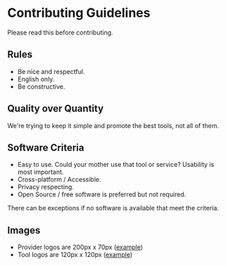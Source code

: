 # Contributing Guidelines

Please read this before contributing.

## Rules

- Be nice and respectful.
- English only.
- Be constructive.

## Quality over Quantity

We're trying to keep it simple and promote the best tools, not all of them.

## Software Criteria

- Easy to use. Could your mother use that tool or service? Usability is most important.
- Cross-platform / Accessible.
- Privacy respecting.
- Open Source / free software is preferred but not required.

There can be exceptions if no software is available that meet the criteria.

## Images

- Provider logos are 200px x 70px ([example](https://www.privacytools.io/assets/img/provider/AirVPN.png))
- Tool logos are 120px x 120px ([example](https://www.privacytools.io/assets/img/tools/ChatSecure.png))
